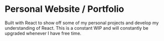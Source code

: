 # Personal Website / Portfolio
Built with React to show off some of my personal projects and develop my understanding of React. This is a constant WIP and will constantly be upgraded whenever I have free time.
